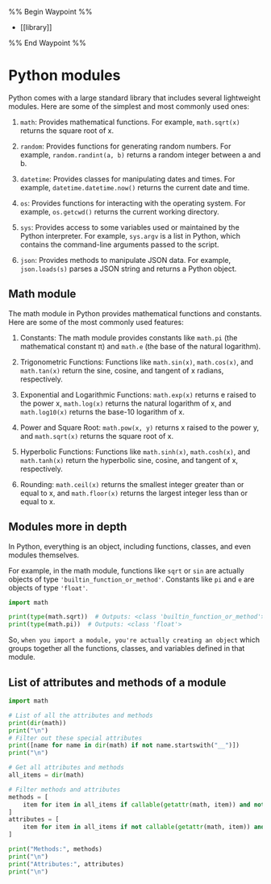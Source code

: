 %% Begin Waypoint %%
- [[library]]

%% End Waypoint %%

# Python modules

Python comes with a large standard library that includes several lightweight modules. Here are some of the simplest and most commonly used ones:

1. `math`: Provides mathematical functions. For example, `math.sqrt(x)` returns the square root of x.

2. `random`: Provides functions for generating random numbers. For example, `random.randint(a, b)` returns a random integer between a and b.

3. `datetime`: Provides classes for manipulating dates and times. For example, `datetime.datetime.now()` returns the current date and time.

4. `os`: Provides functions for interacting with the operating system. For example, `os.getcwd()` returns the current working directory.

5. `sys`: Provides access to some variables used or maintained by the Python interpreter. For example, `sys.argv` is a list in Python, which contains the command-line arguments passed to the script.

6. `json`: Provides methods to manipulate JSON data. For example, `json.loads(s)` parses a JSON string and returns a Python object.

## Math module

The math module in Python provides mathematical functions and constants. Here are some of the most commonly used features:

1. Constants: The math module provides constants like `math.pi` (the mathematical constant π) and `math.e` (the base of the natural logarithm).

2. Trigonometric Functions: Functions like `math.sin(x)`, `math.cos(x)`, and `math.tan(x)` return the sine, cosine, and tangent of x radians, respectively.

3. Exponential and Logarithmic Functions: `math.exp(x)` returns e raised to the power x, `math.log(x)` returns the natural logarithm of x, and `math.log10(x)` returns the base-10 logarithm of x.

4. Power and Square Root: `math.pow(x, y)` returns x raised to the power y, and `math.sqrt(x)` returns the square root of x.

5. Hyperbolic Functions: Functions like `math.sinh(x)`, `math.cosh(x)`, and `math.tanh(x)` return the hyperbolic sine, cosine, and tangent of x, respectively.

6. Rounding: `math.ceil(x)` returns the smallest integer greater than or equal to x, and `math.floor(x)` returns the largest integer less than or equal to x.

## Modules more in depth

In Python, everything is an object, including functions, classes, and even modules themselves.

For example, in the math module, functions like `sqrt` or `sin` are actually objects of type `'builtin_function_or_method'`. Constants like `pi` and `e` are objects of type `'float'`.

```python
import math

print(type(math.sqrt))  # Outputs: <class 'builtin_function_or_method'>
print(type(math.pi))  # Outputs: <class 'float'>
```

So, `when you import a module, you're actually creating an object` which groups together all the functions, classes, and variables defined in that module.

## List of attributes and methods of a module

```python
import math

# List of all the attributes and methods
print(dir(math))
print("\n")
# Filter out these special attributes
print([name for name in dir(math) if not name.startswith("__")])
print("\n")

# Get all attributes and methods
all_items = dir(math)

# Filter methods and attributes
methods = [
    item for item in all_items if callable(getattr(math, item)) and not item.startswith("__")
]
attributes = [
    item for item in all_items if not callable(getattr(math, item)) and not item.startswith("__")
]

print("Methods:", methods)
print("\n")
print("Attributes:", attributes)
print("\n")
```

